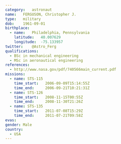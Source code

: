 ```yaml
---
category:	astronaut
name:	FERGUSON, Christopher J.
type:	military
dob:	1961-09-01
birthplace:
  - name:	Philadelphia, Pennsylvania
    latitude:	40.007629
    longitude:	-75.133957
twitter:	@Astro_Ferg
qualifications:
  - BSc in mechanical engineering
  - MSc in aeronautical engineering
references:
  - http://www.nasa.gov/pdf/740566main_current.pdf
missions:
  - name: STS-115
    time_start:   2006-09-09T15:14:55Z
    time_end:     2006-09-21T10:21:31Z
  - name: STS-126
    time_start:   2008-11-15T00:55Z
    time_end:     2008-11-30T21:26Z
  - name: STS-135
    time_start:   2011-07-08T15:29Z
    time_end:     2011-07-21T09:58Z
evas:
gender:	Male
country:
  - USA
---
```

